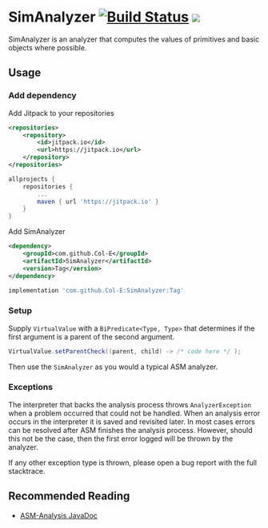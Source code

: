 # SimAnalyzer [![Build Status](https://cloud.drone.io/api/badges/Col-E/SimAnalyzer/status.svg)](https://cloud.drone.io/Col-E/SimAnalyzer) [![](https://jitpack.io/v/Col-E/SimAnalyzer.svg)](https://jitpack.io/#Col-E/SimAnalyzer)

SimAnalyzer is an analyzer that computes the values of primitives and basic objects where possible. 

## Usage

### Add dependency

Add Jitpack to your repositories
```xml
<repositories>
	<repository>
	    <id>jitpack.io</id>
	    <url>https://jitpack.io</url>
	</repository>
</repositories>
```
```groovy
allprojects {
	repositories {
		...
		maven { url 'https://jitpack.io' }
	}
}
```
Add SimAnalyzer
```xml
<dependency>
    <groupId>com.github.Col-E</groupId>
    <artifactId>SimAnalyzer</artifactId>
    <version>Tag</version>
</dependency>
```
```groovy
implementation 'com.github.Col-E:SimAnalyzer:Tag'
```

### Setup 

Supply `VirtualValue` with a `BiPredicate<Type, Type>` that determines if the first argument is a parent of the second argument. 
```java
VirtualValue.setParentCheck((parent, child) -> /* code here */ );
```
Then use the `SimAnalyzer` as you would a typical ASM analyzer. 

### Exceptions

The interpreter that backs the analysis process throws `AnalyzerException` when a problem occurred that could not be handled. 
When an analysis error occurs in the interpreter it is saved and revisited later.
In most cases errors can be resolved after ASM finishes the analysis process. 
However, should this not be the case, then the first error logged will be thrown by the analyzer.

If any other exception type is thrown, please open a bug report with the full stacktrace.

## Recommended Reading

* [ASM-Analysis JavaDoc](https://www.javadoc.io/doc/org.ow2.asm/asm-analysis/latest/index.html)